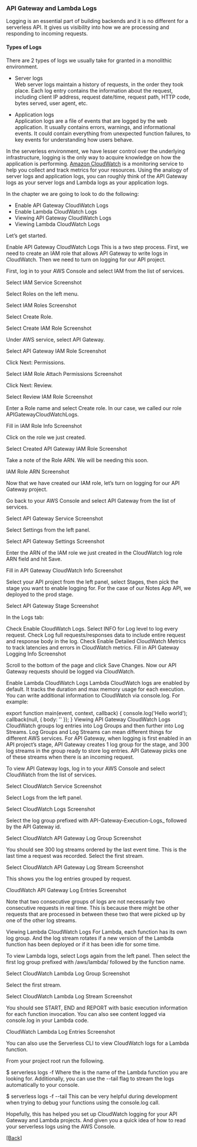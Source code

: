 ### **API Gateway and Lambda Logs**
Logging is an essential part of building backends and it is no different for a serverless API. It gives us visibility into how we are processing and responding to incoming requests.

#### Types of Logs
There are 2 types of logs we usually take for granted in a monolithic environment.

* Server logs  
  Web server logs maintain a history of requests, in the order they took place. Each log entry contains the information about the request, including client IP address, request date/time, request path, HTTP code, bytes served, user agent, etc.

* Application logs  
  Application logs are a file of events that are logged by the web application. It usually contains errors, warnings, and informational events. It could contain everything from unexpected function failures, to key events for understanding how users behave.

In the serverless environment, we have lesser control over the underlying infrastructure, logging is the only way to acquire knowledge on how the application is performing. [Amazon CloudWatch](https://aws.amazon.com/cloudwatch/) is a monitoring service to help you collect and track metrics for your resources. Using the analogy of server logs and application logs, you can roughly think of the API Gateway logs as your server logs and Lambda logs as your application logs.

In the chapter we are going to look to do the following:

* Enable API Gateway CloudWatch Logs
* Enable Lambda CloudWatch Logs
* Viewing API Gateway CloudWatch Logs
* Viewing Lambda CloudWatch Logs

Let’s get started.

Enable API Gateway CloudWatch Logs
This is a two step process. First, we need to create an IAM role that allows API Gateway to write logs in CloudWatch. Then we need to turn on logging for our API project.

First, log in to your AWS Console and select IAM from the list of services.

Select IAM Service Screenshot

Select Roles on the left menu.

Select IAM Roles Screenshot

Select Create Role.

Select Create IAM Role Screenshot

Under AWS service, select API Gateway.

Select API Gateway IAM Role Screenshot

Click Next: Permissions.

Select IAM Role Attach Permissions Screenshot

Click Next: Review.

Select Review IAM Role Screenshot

Enter a Role name and select Create role. In our case, we called our role APIGatewayCloudWatchLogs.

Fill in IAM Role Info Screenshot

Click on the role we just created.

Select Created API Gateway IAM Role Screenshot

Take a note of the Role ARN. We will be needing this soon.

IAM Role ARN Screenshot

Now that we have created our IAM role, let’s turn on logging for our API Gateway project.

Go back to your AWS Console and select API Gateway from the list of services.

Select API Gateway Service Screenshot

Select Settings from the left panel.

Select API Gateway Settings Screenshot

Enter the ARN of the IAM role we just created in the CloudWatch log role ARN field and hit Save.

Fill in API Gateway CloudWatch Info Screenshot

Select your API project from the left panel, select Stages, then pick the stage you want to enable logging for. For the case of our Notes App API, we deployed to the prod stage.

Select API Gateway Stage Screenshot

In the Logs tab:

Check Enable CloudWatch Logs.
Select INFO for Log level to log every request.
Check Log full requests/responses data to include entire request and response body in the log.
Check Enable Detailed CloudWatch Metrics to track latencies and errors in CloudWatch metrics.
Fill in API Gateway Logging Info Screenshot

Scroll to the bottom of the page and click Save Changes. Now our API Gateway requests should be logged via CloudWatch.

Enable Lambda CloudWatch Logs
Lambda CloudWatch logs are enabled by default. It tracks the duration and max memory usage for each execution. You can write additional information to CloudWatch via console.log. For example:

export function main(event, context, callback) {
  console.log('Hello world');
  callback(null, { body: '' });
}
Viewing API Gateway CloudWatch Logs
CloudWatch groups log entries into Log Groups and then further into Log Streams. Log Groups and Log Streams can mean different things for different AWS services. For API Gateway, when logging is first enabled in an API project’s stage, API Gateway creates 1 log group for the stage, and 300 log streams in the group ready to store log entries. API Gateway picks one of these streams when there is an incoming request.

To view API Gateway logs, log in to your AWS Console and select CloudWatch from the list of services.

Select CloudWatch Service Screenshot

Select Logs from the left panel.

Select CloudWatch Logs Screenshot

Select the log group prefixed with API-Gateway-Execution-Logs_ followed by the API Gateway id.

Select CloudWatch API Gateway Log Group Screenshot

You should see 300 log streams ordered by the last event time. This is the last time a request was recorded. Select the first stream.

Select CloudWatch API Gateway Log Stream Screenshot

This shows you the log entries grouped by request.

CloudWatch API Gateway Log Entries Screenshot

Note that two consecutive groups of logs are not necessarily two consecutive requests in real time. This is because there might be other requests that are processed in between these two that were picked up by one of the other log streams.

Viewing Lambda CloudWatch Logs
For Lambda, each function has its own log group. And the log stream rotates if a new version of the Lambda function has been deployed or if it has been idle for some time.

To view Lambda logs, select Logs again from the left panel. Then select the first log group prefixed with /aws/lambda/ followed by the function name.

Select CloudWatch Lambda Log Group Screenshot

Select the first stream.

Select CloudWatch Lambda Log Stream Screenshot

You should see START, END and REPORT with basic execution information for each function invocation. You can also see content logged via console.log in your Lambda code.

CloudWatch Lambda Log Entries Screenshot

You can also use the Serverless CLI to view CloudWatch logs for a Lambda function.

From your project root run the following.

$ serverless logs -f <func-name>
Where the <func-name> is the name of the Lambda function you are looking for. Additionally, you can use the --tail flag to stream the logs automatically to your console.

$ serverless logs -f <func-name> --tail
This can be very helpful during development when trying to debug your functions using the console.log call.

Hopefully, this has helped you set up CloudWatch logging for your API Gateway and Lambda projects. And given you a quick idea of how to read your serverless logs using the AWS Console.


[[Back]](https://github.com/eksant/serverless-react-aws)
